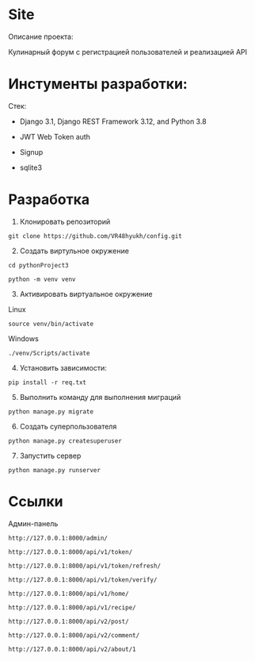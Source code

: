 # Site

Описание проекта:

Кулинарный форум с регистрацией пользователей и реализацией API

# Инстументы разработки:

Стек:

+ Django 3.1, Django REST Framework 3.12, and Python 3.8

+ JWT Web Token auth

+ Signup

+ sqlite3
  

# Разработка
1) Клонировать репозиторий
```
git clone https://github.com/VR48hyukh/config.git
```
2) Создать виртульное окружение 
```
cd pythonProject3

python -m venv venv
```

3) Активировать виртуальное окружение
   
 Linux
```
source venv/bin/activate
```
 Windows 
```
./venv/Scripts/activate
```
4) Установить зависимости:
```
pip install -r req.txt
```
5) Выполнить команду для выполнения миграций 
```
python manage.py migrate
```
6) Создать суперпользователя
```
python manage.py createsuperuser
```
7) Запустить сервер
```
python manage.py runserver
```

# Ссылки 

Админ-панель
```
http://127.0.0.1:8000/admin/
```

```
http://127.0.0.1:8000/api/v1/token/
```

```
http://127.0.0.1:8000/api/v1/token/refresh/
```

```
http://127.0.0.1:8000/api/v1/token/verify/
```

```
http://127.0.0.1:8000/api/v1/home/
```


```
http://127.0.0.1:8000/api/v1/recipe/
```


```
http://127.0.0.1:8000/api/v2/post/
```


```
http://127.0.0.1:8000/api/v2/comment/
```


```
http://127.0.0.1:8000/api/v2/about/1
```






















